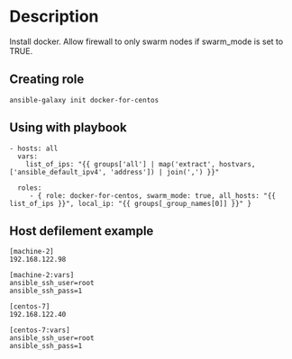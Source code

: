 Description
=========

Install docker. 
Allow firewall to only swarm nodes if swarm_mode is set to TRUE.

Creating role
----------------


    ansible-galaxy init docker-for-centos



Using with playbook
----------------


    - hosts: all
      vars:
        list_of_ips: "{{ groups['all'] | map('extract', hostvars, ['ansible_default_ipv4', 'address']) | join(',') }}"
      
      roles:
         - { role: docker-for-centos, swarm_mode: true, all_hosts: "{{ list_of_ips }}", local_ip: "{{ groups[_group_names[0]] }}" }

Host defilement example
----------------

    [machine-2]
    192.168.122.98
    
    [machine-2:vars]
    ansible_ssh_user=root
    ansible_ssh_pass=1
    
    [centos-7]
    192.168.122.40
    
    [centos-7:vars]
    ansible_ssh_user=root
    ansible_ssh_pass=1
